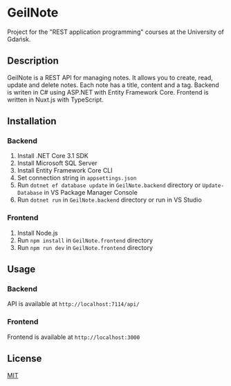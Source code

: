 # GeilNote

Project for the "REST application programming" courses at the University of Gdańsk.

## Description

GeilNote is a REST API for managing notes. It allows you to create, read, update and delete notes. Each note has a title, content and a tag. Backend is writen in C# using ASP.NET with Entity Framework Core. Frontend is written in Nuxt.js with TypeScript.

## Installation

### Backend

1. Install .NET Core 3.1 SDK
2. Install Microsoft SQL Server
3. Install Entity Framework Core CLI
4. Set connection string in `appsettings.json`
5. Run `dotnet ef database update` in `GeilNote.backend` directory or `Update-Database` in VS Package Manager Console
6. Run `dotnet run` in `GeilNote.backend` directory or run in VS Studio

### Frontend

1. Install Node.js
2. Run `npm install` in `GeilNote.frontend` directory
3. Run `npm run dev` in `GeilNote.frontend` directory

## Usage

### Backend

API is available at `http://localhost:7114/api/`

### Frontend

Frontend is available at `http://localhost:3000`

## License

[MIT](https://choosealicense.com/licenses/mit/)
